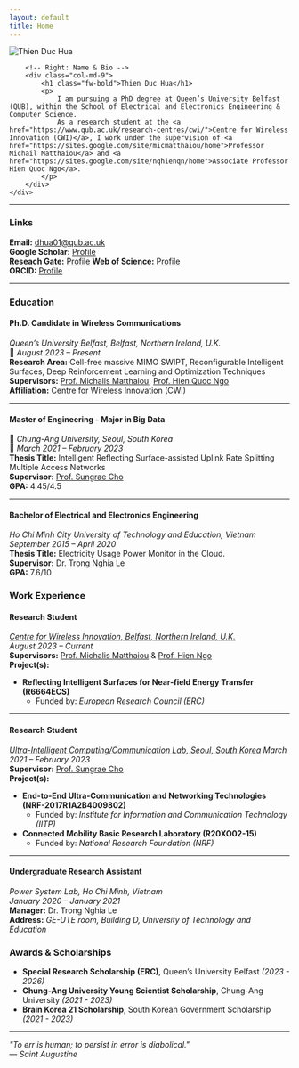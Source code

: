 ```yaml
---
layout: default
title: Home
---
```


<div class="container">
    <div class="row align-items-center">
        <!-- Left: Profile Image -->
        <div class="col-md-3 text-center">
            <img src="{{ '/assets/thienhua_portrait.png' | relative_url }}" alt="Thien Duc Hua" class="img-fluid rounded-circle" style="max-width: 150px;">
        </div>
        
        <!-- Right: Name & Bio -->
        <div class="col-md-9">
            <h1 class="fw-bold">Thien Duc Hua</h1>
            <p>
                I am pursuing a PhD degree at Queen’s University Belfast (QUB), within the School of Electrical and Electronics Engineering & Computer Science.
                As a research student at the <a href="https://www.qub.ac.uk/research-centres/cwi/">Centre for Wireless Innovation (CWI)</a>, I work under the supervision of <a href="https://sites.google.com/site/micmatthaiou/home">Professor Michail Matthaiou</a> and <a href="https://sites.google.com/site/nqhienqn/home">Associate Professor Hien Quoc Ngo</a>.
            </p>
        </div>
    </div>
</div>

---

### Links
**Email:** [dhua01@qub.ac.uk](mailto:dhua01@qub.ac.uk)  
**Google Scholar:** [Profile](https://scholar.google.com/citations?hl=en&user=UpJlLesAAAAJ)  
**Reseach Gate:** [Profile](https://www.researchgate.net/profile/Thien-Hua-2?ev=hdr_xprf)
**Web of Science:** [Profile](https://www.webofscience.com/wos/author/record/ISA-6510-2023)  
**ORCID:** [Profile](https://orcid.org/0009-0004-0567-5880)  

---

### Education

#### **Ph.D. Candidate in Wireless Communications**  
*Queen’s University Belfast, Belfast, Northern Ireland, U.K.*  
📅 *August 2023 – Present*  
**Research Area:** Cell-free massive MIMO SWIPT, Reconfigurable Intelligent Surfaces, Deep Reinforcement Learning and Optimization Techniques  
**Supervisors:** [Prof. Michalis Matthaiou](https://sites.google.com/site/micmatthaiou/home), [Prof. Hien Quoc Ngo](https://sites.google.com/site/nqhienqn/home)  
**Affiliation:** Centre for Wireless Innovation (CWI)  

---

#### **Master of Engineering - Major in Big Data**  
📍 *Chung-Ang University, Seoul, South Korea*  
📅 *March 2021 – February 2023*  
**Thesis Title:** Intelligent Reflecting Surface-assisted Uplink Rate Splitting Multiple Access Networks  
**Supervisor:** [Prof. Sungrae Cho](https://sites.google.com/uclab.re.kr/srcho)  
**GPA:** 4.45/4.5


---

#### **Bachelor of Electrical and Electronics Engineering**  
*Ho Chi Minh City University of Technology and Education, Vietnam*  
*September 2015 – April 2020*  
**Thesis Title:** Electricity Usage Power Monitor in the Cloud.  
**Supervisor:** Dr. Trong Nghia Le  
**GPA:** 7.6/10

### Work Experience

#### **Research Student**  
[*Centre for Wireless Innovation, Belfast, Northern Ireland, U.K.*](https://www.qub.ac.uk/research-centres/cwi/)  
*August 2023 – Current*  
**Supervisors:** [Prof. Michalis Matthaiou](https://sites.google.com/site/micmatthaiou/home) & [Prof. Hien Ngo](https://sites.google.com/site/nqhienqn/home)  
**Project(s):**  
- **Reflecting Intelligent Surfaces for Near-field Energy Transfer (R6664ECS)**  
  - Funded by: *European Research Council (ERC)*  

---

#### **Research Student**  
[*Ultra-Intelligent Computing/Communication Lab, Seoul, South Korea*](https://uclab.re.kr/index.html)
*March 2021 – February 2023*  
**Supervisor:** [Prof. Sungrae Cho](https://sites.google.com/uclab.re.kr/srcho)  
**Project(s):**  
- **End-to-End Ultra-Communication and Networking Technologies (NRF-2017R1A2B4009802)**  
  - Funded by: *Institute for Information and Communication Technology (IITP)*  
- **Connected Mobility Basic Research Laboratory (R20XO02-15)**  
  - Funded by: *National Research Foundation (NRF)*  

---

#### **Undergraduate Research Assistant**  
*Power System Lab, Ho Chi Minh, Vietnam*  
*January 2020 – January 2021*  
**Manager:** Dr. Trong Nghia Le  
**Address:** *GE-UTE room, Building D, University of Technology and Education*  


### Awards & Scholarships  

- **Special Research Scholarship (ERC)**, Queen’s University Belfast *(2023 - 2026)*  
- **Chung-Ang University Young Scientist Scholarship**, Chung-Ang University *(2021 - 2023)*  
- **Brain Korea 21 Scholarship**, South Korean Government Scholarship *(2021 - 2023)*


---

*"To err is human; to persist in error is diabolical."*  
— *Saint Augustine*  
